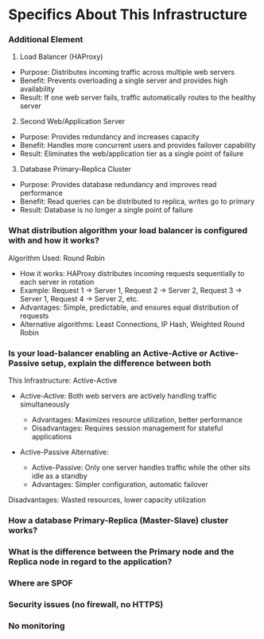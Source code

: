 # Specifics About This Infrastructure
### Additional Element
1. Load Balancer (HAProxy)
- Purpose: Distributes incoming traffic across multiple web servers
- Benefit: Prevents overloading a single server and provides high availability
- Result: If one web server fails, traffic automatically routes to the healthy server

2. Second Web/Application Server
- Purpose: Provides redundancy and increases capacity
- Benefit: Handles more concurrent users and provides failover capability
- Result: Eliminates the web/application tier as a single point of failure

3. Database Primary-Replica Cluster
- Purpose: Provides database redundancy and improves read performance
- Benefit: Read queries can be distributed to replica, writes go to primary
- Result: Database is no longer a single point of failure

### What distribution algorithm your load balancer is configured with and how it works?
Algorithm Used: Round Robin
- How it works: HAProxy distributes incoming requests sequentially to each server in rotation
- Example: Request 1 → Server 1, Request 2 → Server 2, Request 3 → Server 1, Request 4 → Server 2, etc.
- Advantages: Simple, predictable, and ensures equal distribution of requests
- Alternative algorithms: Least Connections, IP Hash, Weighted Round Robin

### Is your load-balancer enabling an Active-Active or Active-Passive setup, explain the difference between both
This Infrastructure: Active-Active
- Active-Active: Both web servers are actively handling traffic simultaneously
  - Advantages: Maximizes resource utilization, better performance
  - Disadvantages: Requires session management for stateful applications

- Active-Passive Alternative:
  - Active-Passive: Only one server handles traffic while the other sits idle as a standby
  - Advantages: Simpler configuration, automatic failover

Disadvantages: Wasted resources, lower capacity utilization
### How a database Primary-Replica (Master-Slave) cluster works?
### What is the difference between the Primary node and the Replica node in regard to the application?
### Where are SPOF
### Security issues (no firewall, no HTTPS)
### No monitoring
